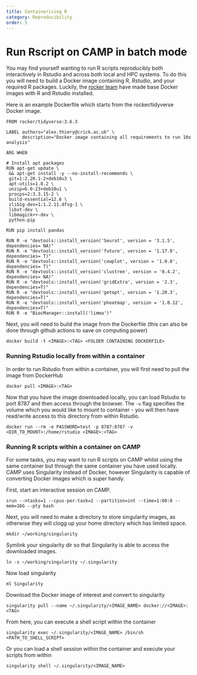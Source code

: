 ```yaml
---
title: Containerising R
category: Reproducibility
order: 5
---
```


<h1 id="run-rscript-on-camp-in-batch-mode">Run Rscript on CAMP in batch mode</h1>

You may find yourself wanting to run R scripts reproducibly both interactively in Rstudio and across both local and HPC systems. To do this you will need to build a Docker image containing R, Rstudio, and your required R packages. Luckily, the [rocker team](https://www.rocker-project.org/) have made base Docker images with R and Rstudio installed.

Here is an example Dockerfile which starts from the rocker/tidyverse Docker image.
```
FROM rocker/tidyverse:3.6.3

LABEL authors="alex.thiery@crick.ac.uk" \
      description="Docker image containing all requirements to run 10x analysis"

ARG WHEN

# Install apt packages
RUN apt-get update \
 && apt-get install -y --no-install-recommends \
 git=1:2.20.1-2+deb10u3 \
 apt-utils=1.8.2 \
 unzip=6.0-23+deb10u1 \
 procps=2:3.3.15-2 \
 build-essential=12.6 \
 zlib1g-dev=1:1.2.11.dfsg-1 \
 libxt-dev \
 libmagick++-dev \
 python-pip

RUN pip install pandas

RUN R -e "devtools::install_version('Seurat', version = '3.1.5', dependencies= NA)"
RUN R -e "devtools::install_version('future', version = '1.17.0', dependencies= T)"
RUN R -e "devtools::install_version('cowplot', version = '1.0.0', dependencies= T)"
RUN R -e "devtools::install_version('clustree', version = '0.4.2', dependencies= NA)"
RUN R -e "devtools::install_version('gridExtra', version = '2.3', dependencies=T)"
RUN R -e "devtools::install_version('getopt', version = '1.20.3', dependencies=T)"
RUN R -e "devtools::install_version('pheatmap', version = '1.0.12', dependencies=T)"
RUN R -e "BiocManager::install('limma')"
```

Next, you will need to build the image from the Dockerfile (this can also be done through github actions to save on computing power)
```
docker build -t <IMAGE>:<TAG> <FOLDER CONTAINING DOCKERFILE>
```

### Running Rstudio locally from within a container

In order to run Rstudio from within a container, you will first need to pull the image from DockerHub
```
docker pull <IMAGE>:<TAG>
```

Now that you have the image downloaded locally, you can load Rstudio to port 8787 and then access through the browser. The `-v` flag specifies the volume which you would like to mount to container - you will then have read/write access to this directory from within Rstudio.
```
docker run --rm -e PASSWORD=test -p 8787:8787 -v <DIR_TO_MOUNT>:/home/rstudio <IMAGE>:<TAG>
```

### Running R scripts within a container on CAMP

For some tasks, you may want to run R scripts on CAMP whilst using the same container but through the same container you have used locally. CAMP uses Singularity instead of Docker, however Singularity is capable of converting Docker images which is super handy.

First, start an interactive session on CAMP.
```
srun --ntasks=1 --cpus-per-task=2 --partition=int --time=1:00:0 --mem=16G --pty bash
```

Next, you will need to make a directory to store singularity images, as otherwise they will clogg up your home directory which has limited space.
```
mkdir ~/working/singularity
```

Symlink your singularity dir so that Singularity is able to access the downloaded images.
```
ln -s ~/working/singularity ~/.singularity
```

Now load singularity
```
ml Singularity
```

Download the Docker image of interest and convert to singularity
```
singularity pull --name ~/.singularity/<IMAGE_NAME> docker://<IMAGE>:<TAG>
```

From here, you can execute a shell script within the container
```
singularity exec ~/.singularity/<IMAGE_NAME> /bin/sh <PATH_TO_SHELL_SCRIPT>
```

Or you can load a shell session within the container and execute your scripts from within
```
singularity shell ~/.singularity/<IMAGE_NAME>
```


